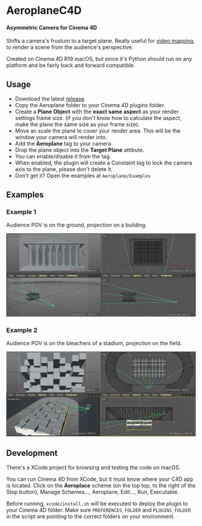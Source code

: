 # AeroplaneC4D

#### Asymmetric Camera for Cinema 4D

Shifts a camera's frustum to a target plane. Really useful for [video mapping](https://www.youtube.com/watch?v=vHF9HQTO_9Y), to render a scene from the audience's perspective.

Created on Cinema 4D R19 macOS, but since it's Python should run on any platform and be fairly back and forward compatible.

## Usage	

* Download the latest [release](https://github.com/rsodre/AeroplaneC4D/releases).
* Copy the Aeroplane folder to your Cinema 4D plugins folder.
* Create a **Plane Object** with the **exact same aspect** as your render settings frame size. (if you don't know how to calculate the aspect, make the plane the same size as your frame size).
* Move an scale the plane to cover your render area. This will be the *window* your camera will render into.
* Add the **Aeroplane** tag to your camera.
* Drop the plane object into the **Target Plane** attibute.
* You can enable/disable it from the tag.
* When enabled, the plugin will create a Constaint tag to lock the camera axis to the plane, please don't delete it.
* Don't get it? Open the examples at `Aeroplane/Examples`

## Examples	

### Example 1

Audience POV is on the ground, projection on a building.

![](Aeroplane/Examples/AeroplaneExample1.png)


### Example 2

Audience POV is on the bleachers of a stadium, projection on the field.

![](Aeroplane/Examples/AeroplaneExample2.png)


## Development	

There's a XCode project for browsing and testing the code on macOS.

You can run Cinema 4D from XCode, but it must know where your C4D app is located. Click on the **Aeroplace** scheme (on the top top, to the right of the Stop button), Manage Schemes..., Aeroplane, Edit..., Run, Executable.

Before running, `xcode/install.sh` will be executed to deploy the plugin to your Cinema 4D folder. Make sure `PREFERENCES_FOLDER` and `PLUGINS_FOLDER` in the script are pointing to the correct folders on your environment. 
